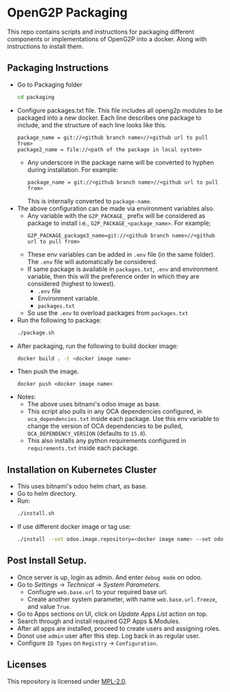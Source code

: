 # OpenG2P Packaging

This repo contains scripts and instructions for packaging different components or implementations of OpenG2P into a docker.
Along with instructions to install them.

## Packaging Instructions

- Go to Packaging folder
    ```sh
    cd packaging
    ```
- Configure packages.txt file. This file includes all openg2p modules to be packaged into a new docker. Each line describes one package to include, and the structure of each line looks like this.
    ```
    package_name = git://<github branch name>//<github url to pull from>
    package2_name = file://<path of the package in local system>
    ```
  - Any underscore in the package name will be converted to hyphen during installation. For example:
    ```
    package_name = git://<github branch name>//<github url to pull from>
    ```
    This is internally converted to `package-name`. 
- The above configuration can be made via environment variables also.
  - Any variable with the `G2P_PACKAGE_` prefix will be considered as package to install i.e., `G2P_PACKAGE_<package_name>`. For example;
    ```
    G2P_PACKAGE_package3_name=git://<github branch name>//<github url to pull from>
    ```
  - These env variables can be added in `.env` file (in the same folder). The `.env` file will automatically be considered.
  - If same package is available in `packages.txt`, `.env` and environment variable, then this will the preference order in which they are considered (highest to lowest).
    - `.env` file
    - Environment variable.
    - `packages.txt`
  - So use the `.env` to overload packages from `packages.txt` 
- Run the following to package:
    ```sh
    ./package.sh
    ```
- After packaging, run the following to build docker image:
    ```sh
    docker build . -t <docker image name>
    ```
- Then push the image.
    ```
    docker push <docker image name>
    ```
- Notes:
  - The above uses bitnami's odoo image as base.
  - This script also pulls in any OCA dependencies configured, in `oca_dependencies.txt` inside each package. Use this env variable to change the version of OCA dependencies to be pulled, `OCA_DEPENDENCY_VERSION` (defaults to `15.0`).
  - This also installs any python requirements configured in `requirements.txt` inside each package.

## Installation on Kubernetes Cluster
- This uses bitnami's odoo helm chart, as base.
- Go to helm directory.
- Run:
    ```sh
    ./install.sh 
    ```
- If use different docker image or tag use:
    ```sh
    ./install --set odoo.image.repository=<docker image name> --set odoo.image.tag=<docker image tag>
    ```

## Post Install Setup.
- Once server is up, login as admin. And enter `debug mode` on odoo.
- Go to _Settings_ -> _Technical_ -> _System Parameters_.
  - Confiugre `web.base.url` to your required base url.
  - Create another system parameter, with name `web.base.url.freeze`, and value `True`.
- Go to Apps sections on UI, click on _Update Apps List_ action on top.
- Search through and install required G2P Apps & Modules.
- After all apps are installed, proceed to create users and assigning roles.
- Donot use `admin` user after this step. Log back in as regular user.
- Configure `ID Types` on `Registry` -> `Configuration`. 


## Licenses

This repository is licensed under [MPL-2.0](LICENSE).

